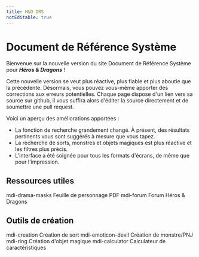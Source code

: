 ```yaml
---
title: H&D DRS
notEditable: true
---
```

# Document de Référence Système
Bienvenue sur la nouvelle version du site Document de Référence Système pour _**Héros & Dragons**_ !

Cette nouvelle version se veut plus réactive, plus fiable et plus aboutie que la précédente. Désormais, vous pouvez vous-même apporter des corrections aux erreurs potentielles. Chaque page dispose d'un lien vers sa source sur github, il vous suffira alors d'éditer la source directement et de soumettre une pull request.

Voici un aperçu des améliorations apportées :

* La fonction de recherche grandement changé. À présent, des résultats pertinents vous sont suggérés à mesure que vous tapez.
* La recherche de sorts, monstres et objets magiques est plus réactive et les filtres plus précis.
* L'interface a été soignée pour tous les formats d'écrans, de même que pour l'impression.

## Ressources utiles
<v-btn color="primary" class="mb-4" href="https://www.black-book-editions.fr/file.php?id=178" link target="blank"><v-icon left>mdi-drama-masks</v-icon> Feuille de personnage PDF</v-btn>
<v-btn color="primary" class="mb-4" href="https://www.black-book-editions.fr/forums.php?board_id=115" link target="blank"><v-icon left>mdi-forum</v-icon> Forum Héros & Dragons</v-btn>

## Outils de création
<v-row>
  <v-col><v-btn color="primary" block large to="/creation-de-sort/"><v-icon>mdi-creation</v-icon> Création de sort</v-btn></v-col>
  <v-col><v-btn color="primary" block large to="/creation-de-monstre-pnj/"><v-icon>mdi-emoticon-devil</v-icon> Création de monstre/PNJ</v-btn></v-col>
</v-row>
<v-row>
  <v-col><v-btn color="primary" block large to="/creation-d-objet-magique/"><v-icon>mdi-ring</v-icon> Création d'objet magique</v-btn></v-col>
  <v-col><v-btn color="primary" block large to="/calculateur-de-caracteristiques/"><v-icon>mdi-calculator</v-icon> Calculateur de caractéristiques</v-btn></v-col>
</v-row>
